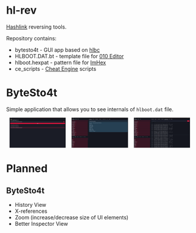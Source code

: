 # hl-rev
[Hashlink](https://github.com/HaxeFoundation/hashlink) reversing tools.

Repository contains:
- bytesto4t - GUI app based on [hlbc](https://github.com/Gui-Yom/hlbc)
- HLBOOT.DAT.bt - template file for [010 Editor](https://www.sweetscape.com/010editor/)
- hlboot.hexpat - pattern file for [ImHex](https://github.com/WerWolv/ImHex)
- ce_scripts - [Cheat Engine](https://www.cheatengine.org/) scripts

# ByteSto4t
Simple application that allows you to see internals of `hlboot.dat` file.

<div align="center">
  <div style="display: flex; gap: 1rem; justify-content: center; flex-wrap: wrap; margin-bottom: 1rem;">
    <img src="docs/images/bytesto4t_1.png" width="30%" alt="ByteSto4t Dashboard" />
    <img src="docs/images/bytesto4t_2.png" width="30%" alt="ByteSto4t Hex Editor" />
    <img src="docs/images/bytesto4t_3.png" width="30%" alt="ByteSto4t Disassembler" />
  </div>
</div>

# Planned

## ByteSto4t

- History View
- X-references
- Zoom (increase/decrease size of UI elements)
- Better Inspector View